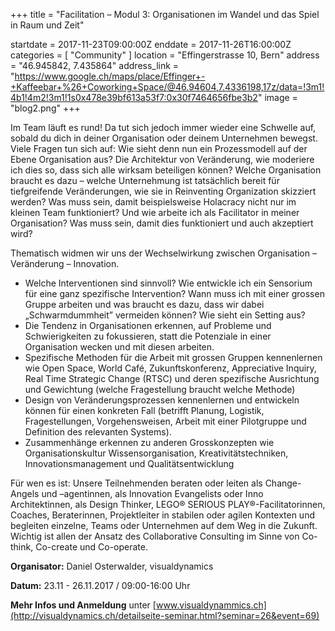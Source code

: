 +++
title = "Facilitation – Modul 3: Organisationen im Wandel und das Spiel in Raum und Zeit"

startdate = 2017-11-23T09:00:00Z
enddate = 2017-11-26T16:00:00Z
categories = [ "Community" ]
location = "Effingerstrasse 10, Bern"
address = "46.945842, 7.435864"
address_link = "https://www.google.ch/maps/place/Effinger+-+Kaffeebar+%26+Coworking+Space/@46.94604,7.4336198,17z/data=!3m1!4b1!4m2!3m1!1s0x478e39bf613a53f7:0x30f7464656fbe3b2"
image = "blog2.png"
+++


Im Team läuft es rund! Da tut sich jedoch immer wieder eine Schwelle auf, sobald du dich in deiner Organisation oder deinem Unternehmen bewegst. Viele Fragen tun sich auf: Wie sieht denn nun ein Prozessmodell auf der Ebene Organisation aus? Die Architektur von Veränderung, wie moderiere ich dies so, dass sich alle wirksam beteiligen können? Welche Organisation braucht es dazu – welche Unternehmung ist tatsächlich bereit für tiefgreifende Veränderungen, wie sie in Reinventing Organization skizziert werden? Was muss sein, damit beispielsweise Holacracy nicht nur im kleinen Team funktioniert? Und wie arbeite ich als Facilitator in meiner Organisation? Was muss sein, damit dies funktioniert und auch akzeptiert wird?

Thematisch widmen wir uns der Wechselwirkung zwischen Organisation – Veränderung – Innovation.

- Welche Interventionen sind sinnvoll? Wie entwickle ich ein Sensorium für eine ganz spezifische Intervention? Wann muss ich mit einer grossen Gruppe arbeiten und was braucht es dazu, dass wir dabei „Schwarmdummheit” vermeiden können? Wie sieht ein Setting aus?
- Die Tendenz in Organisationen erkennen, auf Probleme und Schwierigkeiten zu fokussieren, statt die Potenziale in einer Organisation wecken und mit diesen arbeiten.
- Spezifische Methoden für die Arbeit mit grossen Gruppen kennenlernen wie Open Space, World Café, Zukunftskonferenz, Appreciative Inquiry, Real Time Strategic Change (RTSC) und deren spezifische Ausrichtung und Gewichtung (welche Fragestellung braucht welche Methode)
- Design von Veränderungsprozessen kennenlernen und entwickeln können für einen konkreten Fall (betrifft Planung, Logistik, Fragestellungen, Vorgehensweisen, Arbeit mit einer Pilotgruppe und Definition des relevanten Systems).
- Zusammenhänge erkennen zu anderen Grosskonzepten wie Organisationskultur Wissensorganisation, Kreativitätstechniken, Innovationsmanagement und Qualitätsentwicklung


Für wen es ist: Unsere Teilnehmenden beraten oder leiten als Change-Angels und –agentinnen, als Innovation Evangelists oder Inno Architektinnen, als Design Thinker, LEGO® SERIOUS PLAY®-Facilitatorinnen, Coaches, Beraterinnen, Projektleiter in stabilen oder agilen Kontexten und begleiten einzelne, Teams oder Unternehmen auf dem Weg in die Zukunft. Wichtig ist allen der Ansatz des Collaborative Consulting im Sinne von Co-think, Co-create und Co-operate.


**Organisator:** Daniel Osterwalder, visualdynamics

**Datum:** 23.11 - 26.11.2017	/ 09:00-16:00 Uhr

**Mehr Infos und Anmeldung** unter
[www.visualdynammics.ch](http://visualdynamics.ch/detailseite-seminar.html?seminar=26&event=69)

